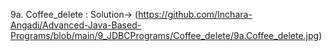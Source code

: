 9a.  Coffee_delete :
     Solution-> (https://github.com/Inchara-Angadi/Advanced-Java-Based-Programs/blob/main/9_JDBCPrograms/Coffee_delete/9a.Coffee_delete.jpg)
